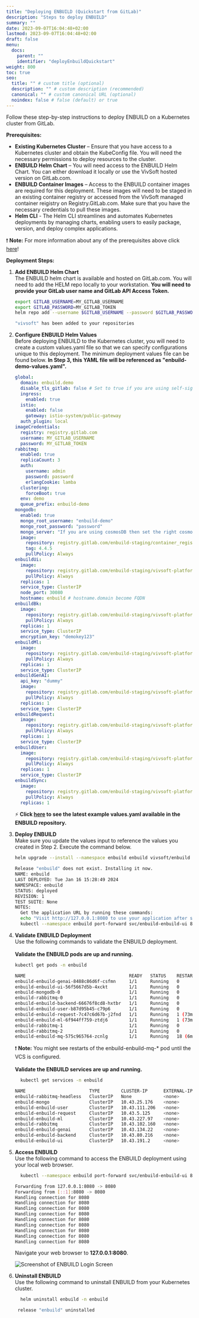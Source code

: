```yaml
---
title: "Deploying ENBUILD (Quickstart from GitLab)"
description: "Steps to deploy ENBUILD"
summary: ""
date: 2023-09-07T16:04:48+02:00
lastmod: 2023-09-07T16:04:48+02:00
draft: false
menu:
  docs:
    parent: ""
    identifier: "deployEnbuildQuickstart"
weight: 800
toc: true
seo:
  title: "" # custom title (optional)
  description: "" # custom description (recommended)
  canonical: "" # custom canonical URL (optional)
  noindex: false # false (default) or true
---
```


Follow these step-by-step instructions to deploy ENBUILD on a Kubernetes cluster from GitLab.

**Prerequisites:**

- **Existing Kubernetes Cluster** – Ensure that you have access to a Kubernetes cluster and obtain the KubeConfig file. You will need the necessary permissions to deploy resources to the cluster.
- **ENBUILD Helm Chart** – You will need access to the ENBUILD Helm Chart. You can either download it locally or use the VivSoft hosted version on GitLab.com.
- **ENBUILD Container Images** – Access to the ENBUILD container images are required for this deployment. These images will need to be staged in an existing container registry or accessed from the VivSoft managed container reigistry on Registry.GitLab.com. Make sure that you have the necessary credentials to pull these images.
- **Helm CLI** - The Helm CLI streamlines and automates Kubernetes deployments by managing charts, enabling users to easily package, version, and deploy complex applications.

:exclamation: **Note:** For more information about any of the prerequisites above click [here](../../reference)!

**Deployment Steps:**

1. **Add ENBUILD Helm Chart**\
   The ENBUILD helm chart is available and hosted on GitLab.com. You will need to add the HELM repo locally to your workstation. **You will need to provide your GitLab user name and GitLab API Access Token.**

   ```bash
   export GITLAB_USERNAME=MY_GITLAB_USERNAME
   export GITLAB_PASSWORD=MY_GITLAB_TOKEN
   helm repo add --username $GITLAB_USERNAME --password $GITLAB_PASSWORD vivsoft https://gitlab.com/api/v4/projects/30816323/packages/helm/stable
   ```

   ```bash
   "vivsoft" has been added to your repositories
   ```

2. **Configure ENBUILD Helm Values**\
   Before deploying ENBUILD to the Kubernetes cluster, you will need to create a custom values.yaml file so that we can specify configurations unique to this deployment. The minimum deployment values file can be found below. **In Step 3, this YAML file will be referenced as "enbuild-demo-values.yaml".**

   ```yaml
   global:
     domain: enbuild.demo
     disable_tls_gitlab: false # Set to true if you are using self-signed certificates
     ingress:
       enabled: true
     istio:
       enabled: false
       gateway: istio-system/public-gateway
     auth_plugin: local
   imageCredentials:
     registry: registry.gitlab.com
     username: MY_GITLAB_USERNAME
     password: MY_GITLAB_TOKEN
   rabbitmq:
     enabled: true
     replicaCount: 3
     auth:
       username: admin
       password: password
       erlangCookie: lamba
     clustering:
       forceBoot: true
     env: demo
     queue_prefix: enbuild-demo
   mongodb:
     enabled: true
     mongo_root_username: "enbuild-demo"
     mongo_root_password: "password"
     mongo_server: "If you are using cosmosDB then set the right cosmosDB endpoint as mongo_server and set the enabled=false"
     image:
       repository: registry.gitlab.com/enbuild-staging/container_registry/opensource-mongodb/mongodb
       tag: 4.4.5
       pullPolicy: Always
   enbuildUi:
     image:
       repository: registry.gitlab.com/enbuild-staging/vivsoft-platform-ui/enbuild-frontend
       pullPolicy: Always
     replicas: 1
     service_type: ClusterIP
     node_port: 30080
     hostname: enbuild # hostname.domain become FQDN
   enbuildBk:
     image:
       repository: registry.gitlab.com/enbuild-staging/vivsoft-platform-ui/enbuild-backend
       pullPolicy: Always
     replicas: 1
     service_type: ClusterIP
     encryption_key: "demokey123"
   enbuildMl:
     image:
       repository: registry.gitlab.com/enbuild-staging/vivsoft-platform-ui/enbuild-ml
       pullPolicy: Always
     replicas: 1
     service_type: ClusterIP
   enbuildGenAI:
     api_key: "dummy"
     image:
       repository: registry.gitlab.com/enbuild-staging/vivsoft-platform-ui/enbuild-genai
       pullPolicy: Always
     replicas: 1
     service_type: ClusterIP
   enbuildRequest:
     image:
       repository: registry.gitlab.com/enbuild-staging/vivsoft-platform-ui/enbuild-request
       pullPolicy: Always
     replicas: 1
     service_type: ClusterIP
   enbuildUser:
     image:
       repository: registry.gitlab.com/enbuild-staging/vivsoft-platform-ui/enbuild-user
       pullPolicy: Always
     replicas: 1
     service_type: ClusterIP
   enbuildSync:
     image:
       repository: registry.gitlab.com/enbuild-staging/vivsoft-platform-ui/enbuild-cronjob
       pullPolicy: Always
     replicas: 1
   ```

   :zap: **Click [here](https://gitlab.com/enbuild-staging/enbuild-helm-chart/-/blob/main/values.yaml) to see the latest example values.yaml available in the ENBUILD repository.**

3. **Deploy ENBUILD**\
    Make sure you update the values input to reference the values you created in Step 2.
   Execute the command below.

   ```bash
   helm upgrade --install --namespace enbuild enbuild vivsoft/enbuild --version 1.0.5 --create-namespace -f enbuild-demo-values.yaml
   ```

   ```bash
   Release "enbuild" does not exist. Installing it now.
   NAME: enbuild
   LAST DEPLOYED: Tue Jan 16 15:28:49 2024
   NAMESPACE: enbuild
   STATUS: deployed
   REVISION: 1
   TEST SUITE: None
   NOTES:
     Get the application URL by running these commands:
     echo "Visit http://127.0.0.1:8080 to use your application after starting the port forward"
     kubectl --namespace enbuild port-forward svc/enbuild-enbuild-ui 8080:80
   ```

4. **Validate ENBUILD Deployment**\
    Use the following commands to validate the ENBUILD deployment.\
    \
    **Validate the ENBUILD pods are up and running.**

   ```bash
   kubectl get pods -n enbuild
   ```

   ```bash
   NAME                                       READY   STATUS    RESTARTS         AGE
   enbuild-enbuild-genai-8488c86d6f-csfmn     1/1     Running   0                76m
   enbuild-enbuild-ui-56f5667d5b-4xckt        1/1     Running   0                76m
   enbuild-mongodb-0                          1/1     Running   0                76m
   enbuild-rabbitmq-0                         1/1     Running   0                76m
   enbuild-enbuild-backend-66676f8cd8-hxtbr   1/1     Running   0                76m
   enbuild-enbuild-user-b87d95b45-c79p6       1/1     Running   0                76m
   enbuild-enbuild-request-7c47c6d67b-j2fnd   1/1     Running   1 (73m ago)      76m
   enbuild-enbuild-ml-6f944ff759-ztdj6        1/1     Running   1 (73m ago)      76m
   enbuild-rabbitmq-1                         1/1     Running   0                73m
   enbuild-rabbitmq-2                         1/1     Running   0                72m
   enbuild-enbuild-mq-575c965764-zcnlg        1/1     Running   18 (6m24s ago)   76m

   ```

   :exclamation: **Note:** You might see restarts of the enbuild-enbuild-mq-\* pod until the VCS is configured.
   \
    \
    **Validate the ENBUILD services are up and running.**

   ```bash
     kubectl get services -n enbuild
   ```

   ```bash
   NAME                        TYPE        CLUSTER-IP      EXTERNAL-IP   PORT(S)                                 AGE
   enbuild-rabbitmq-headless   ClusterIP   None            <none>        4369/TCP,5672/TCP,25672/TCP,15672/TCP   80m
   enbuild-mongo               ClusterIP   10.43.25.176    <none>        27017/TCP                               80m
   enbuild-enbuild-user        ClusterIP   10.43.111.206   <none>        80/TCP                                  80m
   enbuild-enbuild-request     ClusterIP   10.43.5.125     <none>        80/TCP                                  80m
   enbuild-enbuild-ml          ClusterIP   10.43.227.97    <none>        80/TCP                                  80m
   enbuild-rabbitmq            ClusterIP   10.43.102.160   <none>        5672/TCP,4369/TCP,25672/TCP,15672/TCP   80m
   enbuild-enbuild-genai       ClusterIP   10.43.134.22    <none>        80/TCP                                  80m
   enbuild-enbuild-backend     ClusterIP   10.43.80.216    <none>        80/TCP                                  80m
   enbuild-enbuild-ui          ClusterIP   10.43.191.2     <none>        80/TCP                                  80m
   ```

5. **Access ENBUILD**\
    Use the following command to access the ENBUILD deployment using your local web browser.

   ```bash
     kubectl --namespace enbuild port-forward svc/enbuild-enbuild-ui 8080:80
   ```

   ```bash
   Forwarding from 127.0.0.1:8080 -> 8080
   Forwarding from [::1]:8080 -> 8080
   Handling connection for 8080
   Handling connection for 8080
   Handling connection for 8080
   Handling connection for 8080
   Handling connection for 8080
   Handling connection for 8080
   Handling connection for 8080
   Handling connection for 8080
   Handling connection for 8080

   ```

   Navigate your web browser to **127.0.0.1:8080**.

   <picture><img src="/images/deployEnbuildQuickstart/initial-login.png" alt="Screenshot of ENBUILD Login Screen"></img></picture>

6. **Uninstall ENBUILD**\
    Use the following command to uninstall ENBUILD from your Kubernetes cluster.

   ```bash
     helm uninstall enbuild -n enbuild
   ```

   ```bash
    release "enbuild" uninstalled
   ```
